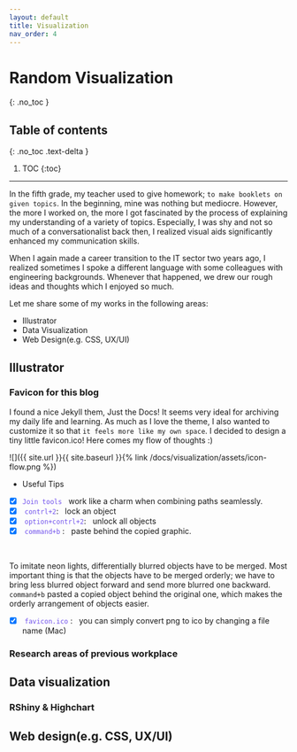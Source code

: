```yaml
---
layout: default
title: Visualization
nav_order: 4
---
```


# Random Visualization
{: .no_toc }

## Table of contents
{: .no_toc .text-delta }

1. TOC
{:toc}

---

In the fifth grade, my teacher used to give homework; `to make booklets on given topics`. In the beginning, mine was nothing but mediocre. However, the more I worked on, the more I got fascinated by the process of explaining my understanding of a variety of topics. Especially, I was shy and not so much of a conversationalist back then, I realized visual aids significantly enhanced my communication skills.

When I again made a career transition to the IT sector two years ago, I realized sometimes I spoke a different language with some colleagues with engineering backgrounds. Whenever that happened, we drew our rough ideas and thoughts which I enjoyed so much. 

Let me share some of my works in the following areas: 

- Illustrator
- Data Visualization
- Web Design(e.g. CSS, UX/UI)

## Illustrator
### Favicon for this blog
I found a nice Jekyll them, Just the Docs! It seems very ideal for archiving my daily life and learning. As much as I love the theme, I also wanted to customize it so that `it feels more like my own space`. I decided to design a tiny little favicon.ico! Here comes my flow of thoughts :) 

![]({{ site.url }}{{ site.baseurl }}{% link /docs/visualization/assets/icon-flow.png %})

- Useful Tips
- [x] <span style="color:#7253ed">`Join tools`</span> &nbsp; work like a charm when combining paths seamlessly.
- [x] <span style="color:#7253ed"> `contrl+2`</span>: &nbsp; lock an object 
- [x] <span style="color:#7253ed"> `option+contrl+2`</span>: &nbsp; unlock all objects 
- [x] <span style="color:#7253ed"> `command+b` </span>: &nbsp; paste behind the copied graphic. 
<br>

<span stype="font-size:small">To imitate neon lights, differentially blurred objects have to be merged. Most important thing is that the objects have to be merged orderly; we have to bring less blurred object forward and send more blurred one backward. `command+b` pasted a copied object behind the original one, which makes the orderly arrangement of objects easier.</span> 

- [x] <span style="color:#7253ed"> `favicon.ico` </span>: &nbsp; you can simply convert png to ico by changing a file name (Mac)
 

### Research areas of previous workplace


## Data visualization
### RShiny & Highchart

## Web design(e.g. CSS, UX/UI)

